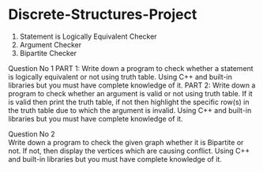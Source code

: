 # Discrete-Structures-Project
1. Statement is Logically Equivalent Checker
2. Argument Checker
3. Bipartite Checker
   
Question No 1
PART 1:	
Write down a program to check whether a statement is logically equivalent or not using truth table. 
Using C++ and built-in libraries but you must have complete knowledge of it. 
PART 2:
Write down a program to check whether an argument is valid or not using truth table. If it is valid then print the truth table, if not then highlight the specific row(s) in the truth table due to which the argument is invalid.
Using C++ and built-in libraries but you must have complete knowledge of it.

Question No 2	
Write down a program to check the given graph whether it is Bipartite or not.
If not, then display the vertices which are causing conflict.
Using C++ and built-in libraries but you must have complete knowledge of it. 
